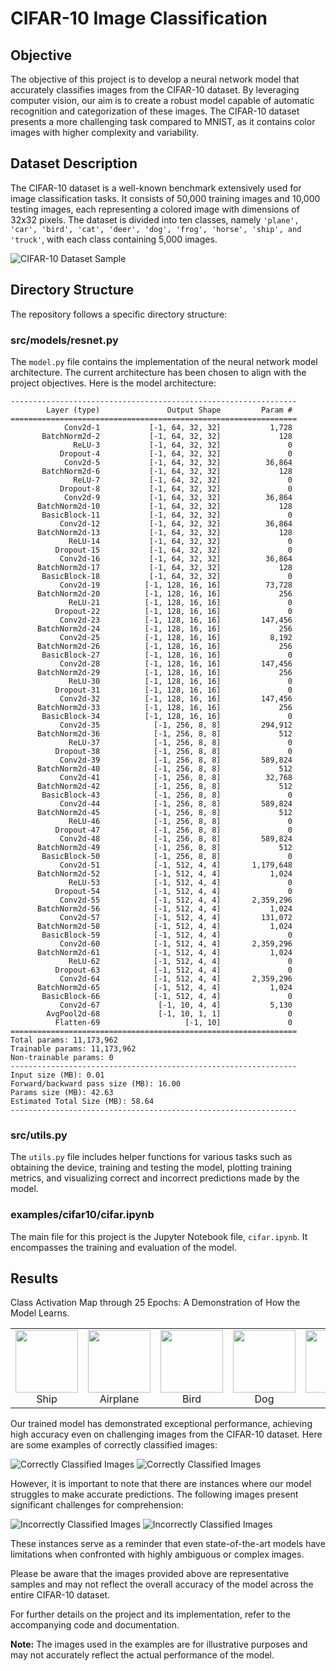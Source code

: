 # CIFAR-10 Image Classification

## Objective

The objective of this project is to develop a neural network model that accurately classifies images from the CIFAR-10 dataset. By leveraging computer vision, our aim is to create a robust model capable of automatic recognition and categorization of these images. The CIFAR-10 dataset presents a more challenging task compared to MNIST, as it contains color images with higher complexity and variability.

## Dataset Description

The CIFAR-10 dataset is a well-known benchmark extensively used for image classification tasks. It consists of 50,000 training images and 10,000 testing images, each representing a colored image with dimensions of 32x32 pixels. The dataset is divided into ten classes, namely `'plane', 'car', 'bird', 'cat', 'deer', 'dog', 'frog', 'horse', 'ship', and 'truck'`, with each class containing 5,000 images.

![CIFAR-10 Dataset Sample](images/data_sample.png)

## Directory Structure

The repository follows a specific directory structure:

### src/models/resnet.py

The `model.py` file contains the implementation of the neural network model architecture. The current architecture has been chosen to align with the project objectives. Here is the model architecture:

```
----------------------------------------------------------------
        Layer (type)               Output Shape         Param #
================================================================
            Conv2d-1           [-1, 64, 32, 32]           1,728
       BatchNorm2d-2           [-1, 64, 32, 32]             128
              ReLU-3           [-1, 64, 32, 32]               0
           Dropout-4           [-1, 64, 32, 32]               0
            Conv2d-5           [-1, 64, 32, 32]          36,864
       BatchNorm2d-6           [-1, 64, 32, 32]             128
              ReLU-7           [-1, 64, 32, 32]               0
           Dropout-8           [-1, 64, 32, 32]               0
            Conv2d-9           [-1, 64, 32, 32]          36,864
      BatchNorm2d-10           [-1, 64, 32, 32]             128
       BasicBlock-11           [-1, 64, 32, 32]               0
           Conv2d-12           [-1, 64, 32, 32]          36,864
      BatchNorm2d-13           [-1, 64, 32, 32]             128
             ReLU-14           [-1, 64, 32, 32]               0
          Dropout-15           [-1, 64, 32, 32]               0
           Conv2d-16           [-1, 64, 32, 32]          36,864
      BatchNorm2d-17           [-1, 64, 32, 32]             128
       BasicBlock-18           [-1, 64, 32, 32]               0
           Conv2d-19          [-1, 128, 16, 16]          73,728
      BatchNorm2d-20          [-1, 128, 16, 16]             256
             ReLU-21          [-1, 128, 16, 16]               0
          Dropout-22          [-1, 128, 16, 16]               0
           Conv2d-23          [-1, 128, 16, 16]         147,456
      BatchNorm2d-24          [-1, 128, 16, 16]             256
           Conv2d-25          [-1, 128, 16, 16]           8,192
      BatchNorm2d-26          [-1, 128, 16, 16]             256
       BasicBlock-27          [-1, 128, 16, 16]               0
           Conv2d-28          [-1, 128, 16, 16]         147,456
      BatchNorm2d-29          [-1, 128, 16, 16]             256
             ReLU-30          [-1, 128, 16, 16]               0
          Dropout-31          [-1, 128, 16, 16]               0
           Conv2d-32          [-1, 128, 16, 16]         147,456
      BatchNorm2d-33          [-1, 128, 16, 16]             256
       BasicBlock-34          [-1, 128, 16, 16]               0
           Conv2d-35            [-1, 256, 8, 8]         294,912
      BatchNorm2d-36            [-1, 256, 8, 8]             512
             ReLU-37            [-1, 256, 8, 8]               0
          Dropout-38            [-1, 256, 8, 8]               0
           Conv2d-39            [-1, 256, 8, 8]         589,824
      BatchNorm2d-40            [-1, 256, 8, 8]             512
           Conv2d-41            [-1, 256, 8, 8]          32,768
      BatchNorm2d-42            [-1, 256, 8, 8]             512
       BasicBlock-43            [-1, 256, 8, 8]               0
           Conv2d-44            [-1, 256, 8, 8]         589,824
      BatchNorm2d-45            [-1, 256, 8, 8]             512
             ReLU-46            [-1, 256, 8, 8]               0
          Dropout-47            [-1, 256, 8, 8]               0
           Conv2d-48            [-1, 256, 8, 8]         589,824
      BatchNorm2d-49            [-1, 256, 8, 8]             512
       BasicBlock-50            [-1, 256, 8, 8]               0
           Conv2d-51            [-1, 512, 4, 4]       1,179,648
      BatchNorm2d-52            [-1, 512, 4, 4]           1,024
             ReLU-53            [-1, 512, 4, 4]               0
          Dropout-54            [-1, 512, 4, 4]               0
           Conv2d-55            [-1, 512, 4, 4]       2,359,296
      BatchNorm2d-56            [-1, 512, 4, 4]           1,024
           Conv2d-57            [-1, 512, 4, 4]         131,072
      BatchNorm2d-58            [-1, 512, 4, 4]           1,024
       BasicBlock-59            [-1, 512, 4, 4]               0
           Conv2d-60            [-1, 512, 4, 4]       2,359,296
      BatchNorm2d-61            [-1, 512, 4, 4]           1,024
             ReLU-62            [-1, 512, 4, 4]               0
          Dropout-63            [-1, 512, 4, 4]               0
           Conv2d-64            [-1, 512, 4, 4]       2,359,296
      BatchNorm2d-65            [-1, 512, 4, 4]           1,024
       BasicBlock-66            [-1, 512, 4, 4]               0
           Conv2d-67             [-1, 10, 4, 4]           5,130
        AvgPool2d-68             [-1, 10, 1, 1]               0
          Flatten-69                   [-1, 10]               0
================================================================
Total params: 11,173,962
Trainable params: 11,173,962
Non-trainable params: 0
----------------------------------------------------------------
Input size (MB): 0.01
Forward/backward pass size (MB): 16.00
Params size (MB): 42.63
Estimated Total Size (MB): 58.64
----------------------------------------------------------------
```

### src/utils.py

The `utils.py` file includes helper functions for various tasks such as obtaining the device, training and testing the model, plotting training metrics, and visualizing correct and incorrect predictions made by the model.

### examples/cifar10/cifar.ipynb

The main file for this project is the Jupyter Notebook file, `cifar.ipynb`. It encompasses the training and evaluation of the model.

## Results
Class Activation Map through 25 Epochs: A Demonstration of How the Model Learns.

<!-- markdownlint-disable MD033 -->
<table>
  <tr>
    <td align="center">
      <img src="examples/cifar10/images/cam/ship.gif" width="100" height="100" loop>
      <br>Ship
    </td>
    <td align="center">
      <img src="examples/cifar10/images/cam/airplane.gif" width="100" height="100" loop>
      <br>Airplane
    </td>
    <td align="center">
      <img src="examples/cifar10/images/cam/bird.gif" width="100" height="100" loop>
      <br>Bird
    </td>
    <td align="center">
      <img src="examples/cifar10/images/cam/dog.gif" width="100" height="100" loop>
      <br>Dog
    </td>
    <td align="center">
      <img src="examples/cifar10/images/cam/frog.gif" width="100" height="100" loop>
      <br>Frog
    </td>
  </tr>
</table>
<!-- markdownlint-enable MD033 -->


Our trained model has demonstrated exceptional performance, achieving high accuracy even on challenging images from the CIFAR-10 dataset. Here are some examples of correctly classified images:

![Correctly Classified Images](examples/cifar10/images/correct_classification.png)
![Correctly Classified Images](examples/cifar10/images/correct_classification_cam.png)

However, it is important to note that there are instances where our model struggles to make accurate predictions. The following images present significant challenges for comprehension:

![Incorrectly Classified Images](examples/cifar10/images/incorrect_classification.png)
![Incorrectly Classified Images](examples/cifar10/images/incorrect_classification_cam.png)

These instances serve as a reminder that even state-of-the-art models have limitations when confronted with highly ambiguous or complex images.

Please be aware that the images provided above are representative samples and may not reflect the overall accuracy of the model across the entire CIFAR-10 dataset.

For further details on the project and its implementation, refer to the accompanying code and documentation.

**Note:** The images used in the examples are for illustrative purposes and may not accurately reflect the actual performance of the model.